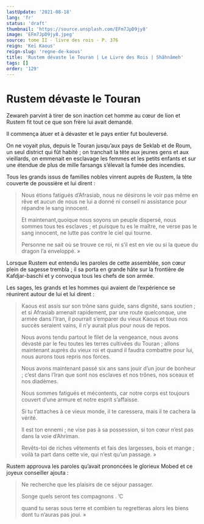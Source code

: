 ```yaml
---
lastUpdate: '2021-08-18'
lang: 'fr'
status: 'draft'
thumbnail: 'https://source.unsplash.com/EFm7JpD9jy8'
image: 'EFm7JpD9jy8.jpeg'
source: tome II - livre des rois - P. 376
reign: 'Keï Kaous'
reign-slug: 'regne-de-kaous'
title: 'Rustem dévaste le Touran | Le Livre des Rois | Shâhnâmeh'
tags: []
order: '129'
---
```


<!-- LTeX: language=fr -->

# Rustem dévaste le Touran

Zewareh parvint à tirer de son inaction cet homme au cœur de lion et Rustem fit tout ce que son frère lui avait demandé.

Il commença àtuer et à dévaster et le pays entier fut bouleversé.

On ne voyait plus, depuis le Touran jusqu’aux pays de Seklab et de Roum, un seul district qui fût habité ; on tranchait la tête aux jeunes gens et aux vieillards, on emmenait en esclavage les femmes et les petits enfants et sur une étendue de plus de mille farsangs s’élevait la fumée des incendies.

Tous les grands issus de familles nobles vinrent auprès de Rustem, la tête couverte de poussière et lui dirent :

> Nous étions fatigués d’Afrasiab, nous ne désirons le voir pas même en rêve et aucun de nous ne lui a donné ni conseil ni assistance pour répandre le sang innocent.
>
> Et maintenant,quoique nous soyons un peuple dispersé, nous sommes tous tes esclaves ; et puisque tu es le maître, ne verse pas le sang innocent, ne lutte pas contre le ciel qui tourne.
>
> Personne ne sait où se trouve ce roi, ni s’il est en vie ou si la queue du dragon l’a enveloppé. »

Lorsque Rustem eut entendu les paroles de cette assemblée, son cœur plein de sagesse trembla ; il sa porta en grande hâte sur la frontière de Kafdjar-baschi et y convoqua tous les chefs de son armée.

Les sages, les grands et les hommes qui avaient de l’expérience se réunirent autour de lui et lui dirent :

> Kaous est assis sur son trône sans guide, sans dignité, sans soutien ; et si Afrasiab amenait rapidement, par une route quelconque, une armée dans l’Iran, il pourrait s’emparer du vieux Kaous et tous nos succès seraient vains, il n’y aurait plus pour nous de repos.
>
> Nous avons tendu partout le filet de la vengeance, nous avons dévasté par le feu toutes les terres cultivées du Touran ; allons maintenant auprès du vieux roi et quand il faudra combattre pour lui, nous aurons tous repris nos forces.
>
> Nous avons maintenant passé six ans sans jouir d’un jour de bonheur ; c’est dans l’Iran que sont nos esclaves et nos trônes, nos sceaux et nos diadèmes.
>
> Nous sommes fatigués et mécontents, car notre corps est toujours couvert d’une armure et notre esprit s’affaisse.
>
> Si tu t’attaches à ce vieux monde, il te caressera, mais il te cachera la vérité.
>
> Il est ton ennemi ; ne vise pas à sa possession, si ton cœur n’est pas dans la voie d’Ahriman.
>
> Revêts-toi de riches vêtements et fais des largesses, bois et mange ; voilà ta part dans cette vie, qui n’est qu’un passage. »

Rustem approuva les paroles qu’avait prononcées le glorieux Mobed et ce joyeux conseiller ajouta :

> Ne recherche que les plaisirs de ce séjour passager.
>
> Songe quels seront tes compagnons .
’C
>
> quand tu seras sous terre et combien tu regretteras alors les biens dont tu n’auras pas joui. »
